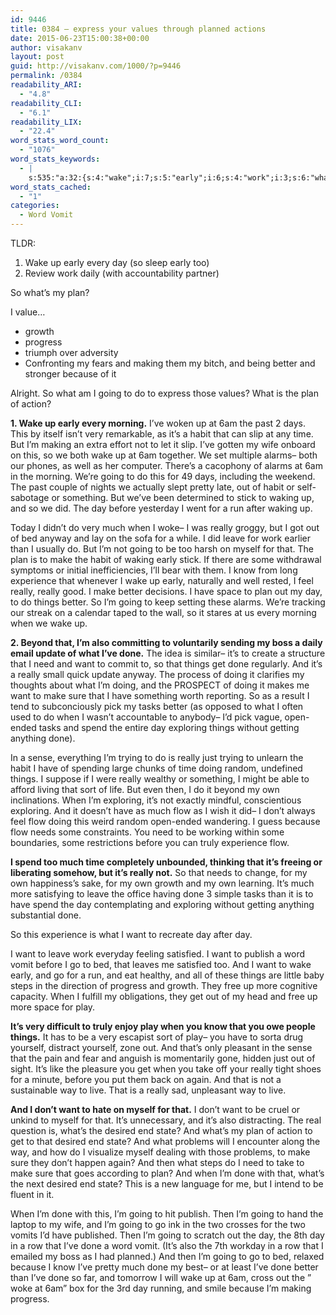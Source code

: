 ```yaml
---
id: 9446
title: 0384 – express your values through planned actions
date: 2015-06-23T15:00:38+00:00
author: visakanv
layout: post
guid: http://visakanv.com/1000/?p=9446
permalink: /0384
readability_ARI:
  - "4.8"
readability_CLI:
  - "6.1"
readability_LIX:
  - "22.4"
word_stats_word_count:
  - "1076"
word_stats_keywords:
  - |
    s:535:"a:32:{s:4:"wake";i:7;s:5:"early";i:6;s:4:"work";i:3;s:6:"what's";i:4;s:4:"plan";i:6;s:6:"growth";i:3;s:8:"progress";i:3;s:6:"making";i:3;s:6:"better";i:5;s:7:"because";i:4;s:5:"going";i:9;s:7:"morning";i:3;s:5:"habit";i:4;s:4:"time";i:3;s:6:"alarms";i:3;s:6:"waking";i:3;s:6:"really";i:9;s:5:"leave";i:3;s:4:"make";i:5;s:4:"know";i:3;s:10:"experience";i:3;s:6:"things";i:6;s:4:"need";i:3;s:4:"want";i:8;s:4:"sure";i:3;s:5:"tasks";i:3;s:5:"spend";i:3;s:9:"exploring";i:4;s:4:"flow";i:4;s:4:"play";i:3;s:7:"desired";i:3;s:5:"state";i:3;}";
word_stats_cached:
  - "1"
categories:
  - Word Vomit
---
```

TLDR:

  1. Wake up early every day (so sleep early too)
  2. Review work daily (with accountability partner)

So what&#8217;s my plan?

I value&#8230;

  * growth
  * progress
  * triumph over adversity
  * Confronting my fears and making them my bitch, and being better and stronger because of it

Alright. So what am I going to do to express those values? What is the plan of action?

**1. Wake up early every morning.** I&#8217;ve woken up at 6am the past 2 days. This by itself isn&#8217;t very remarkable, as it&#8217;s a habit that can slip at any time. But I&#8217;m making an extra effort not to let it slip. I&#8217;ve gotten my wife onboard on this, so we both wake up at 6am together. We set multiple alarms– both our phones, as well as her computer. There&#8217;s a cacophony of alarms at 6am in the morning. We&#8217;re going to do this for 49 days, including the weekend. The past couple of nights we actually slept pretty late, out of habit or self-sabotage or something. But we&#8217;ve been determined to stick to waking up, and so we did. The day before yesterday I went for a run after waking up.

Today I didn&#8217;t do very much when I woke– I was really groggy, but I got out of bed anyway and lay on the sofa for a while. I did leave for work earlier than I usually do. But I&#8217;m not going to be too harsh on myself for that. The plan is to make the habit of waking early stick. If there are some withdrawal symptoms or initial inefficiencies, I&#8217;ll bear with them. I know from long experience that whenever I wake up early, naturally and well rested, I feel really, really good. I make better decisions. I have space to plan out my day, to do things better. So I&#8217;m going to keep setting these alarms. We&#8217;re tracking our streak on a calendar taped to the wall, so it stares at us every morning when we wake up.

**2. Beyond that, I&#8217;m also committing to voluntarily sending my boss a daily email update of what I&#8217;ve done.** The idea is similar– it&#8217;s to create a structure that I need and want to commit to, so that things get done regularly. And it&#8217;s a really small quick update anyway. The process of doing it clarifies my thoughts about what I&#8217;m doing, and the PROSPECT of doing it makes me want to make sure that I have something worth reporting. So as a result I tend to subconciously pick my tasks better (as opposed to what I often used to do when I wasn&#8217;t accountable to anybody– I&#8217;d pick vague, open-ended tasks and spend the entire day exploring things without getting anything done).

In a sense, everything I&#8217;m trying to do is really just trying to unlearn the habit I have of spending large chunks of time doing random, undefined things. I suppose if I were really wealthy or something, I might be able to afford living that sort of life. But even then, I do it beyond my own inclinations. When I&#8217;m exploring, it&#8217;s not exactly mindful, conscientious exploring. And it doesn&#8217;t have as much flow as I wish it did– I don&#8217;t always feel flow doing this weird random open-ended wandering. I guess because flow needs some constraints. You need to be working within some boundaries, some restrictions before you can truly experience flow.

**I spend too much time completely unbounded, thinking that it&#8217;s freeing or liberating somehow, but it&#8217;s really not.** So that needs to change, for my own happiness&#8217;s sake, for my own growth and my own learning. It&#8217;s much more satisfying to leave the office having done 3 simple tasks than it is to have spend the day contemplating and exploring without getting anything substantial done.

So this experience is what I want to recreate day after day.

I want to leave work everyday feeling satisfied. I want to publish a word vomit before I go to bed, that leaves me satisfied too. And I want to wake early, and go for a run, and eat healthy, and all of these things are little baby steps in the direction of progress and growth. They free up more cognitive capacity. When I fulfill my obligations, they get out of my head and free up more space for play.

**It&#8217;s very difficult to truly enjoy play when you know that you owe people things.** It has to be a very escapist sort of play– you have to sorta drug yourself, distract yourself, zone out. And that&#8217;s only pleasant in the sense that the pain and fear and anguish is momentarily gone, hidden just out of sight. It&#8217;s like the pleasure you get when you take off your really tight shoes for a minute, before you put them back on again. And that is not a sustainable way to live. That is a really sad, unpleasant way to live.

**And I don&#8217;t want to hate on myself for that.** I don&#8217;t want to be cruel or unkind to myself for that. It&#8217;s unnecessary, and it&#8217;s also distracting. The real question is, what&#8217;s the desired end state? And what&#8217;s my plan of action to get to that desired end state? And what problems will I encounter along the way, and how do I visualize myself dealing with those problems, to make sure they don&#8217;t happen again? And then what steps do I need to take to make sure that goes according to plan? And when I&#8217;m done with that, what&#8217;s the next desired end state? This is a new language for me, but I intend to be fluent in it.

When I&#8217;m done with this, I&#8217;m going to hit publish. Then I&#8217;m going to hand the laptop to my wife, and I&#8217;m going to go ink in the two crosses for the two vomits I&#8217;d have published. Then I&#8217;m going to scratch out the day, the 8th day in a row that I&#8217;ve done a word vomit. (It&#8217;s also the 7th workday in a row that I emailed my boss as I had planned.) And then I&#8217;m going to go to bed, relaxed because I know I&#8217;ve pretty much done my best– or at least I&#8217;ve done better than I&#8217;ve done so far, and tomorrow I will wake up at 6am, cross out the &#8221; woke at 6am&#8221; box for the 3rd day running, and smile because I&#8217;m making progress.